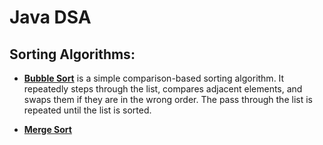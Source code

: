 # Java DSA

## Sorting Algorithms:

* [**Bubble Sort**](bubble-sort/README.md) is a simple comparison-based sorting algorithm. It repeatedly steps through the list, compares adjacent elements, and swaps them if they are in the wrong order. The pass through the list is repeated until the list is sorted.

* [**Merge Sort**](merge-sort/README.md)